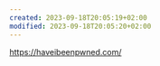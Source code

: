 ```yaml
---
created: 2023-09-18T20:05:19+02:00
modified: 2023-09-18T20:05:20+02:00
---
```


https://haveibeenpwned.com/

